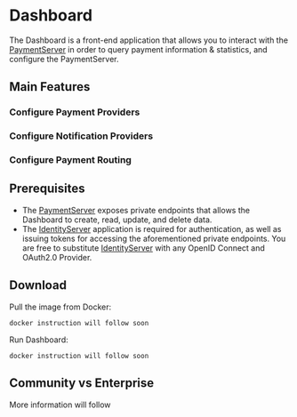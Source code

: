 Dashboard
=========
The Dashboard is a front-end application that allows you to interact with the [PaymentServer](PaymentServer.md) in order to query payment information &amp; statistics, and configure the PaymentServer.

## Main Features

### Configure Payment Providers

### Configure Notification Providers

### Configure Payment Routing

## Prerequisites
- The [PaymentServer](/paymentserver/readme.md) exposes private endpoints that allows the Dashboard to create, read, update, and delete data.
- The [IdentityServer](/identityserver/readme.md) application is required for authentication, as well as issuing tokens for accessing the aforementioned private endpoints. You are free to substitute [IdentityServer](/identityserver/readme.md) with any OpenID Connect and OAuth2.0 Provider.

## Download
Pull the image from Docker:

~~~
docker instruction will follow soon
~~~

Run Dashboard:

~~~
docker instruction will follow soon
~~~

## Community vs Enterprise
More information will follow
